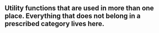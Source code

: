 ## Utility functions that are used in more than one place. Everything that does not belong in a prescribed category lives here.
